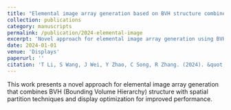 ```yaml
---
title: "Elemental image array generation based on BVH structure combined with spatial partition and display optimization"
collection: publications
category: manuscripts
permalink: /publication/2024-elemental-image
excerpt: 'Novel approach for elemental image array generation using BVH structure with spatial partition and display optimization.'
date: 2024-01-01
venue: 'Displays'
paperurl: ''
citation: 'T Li, S Wang, J Wei, Y Zhao, C Song, R Zhang. (2024). &quot;Elemental image array generation based on BVH structure combined with spatial partition and display optimization.&quot; <i>Displays</i>. 84, 102784.'
---
```


This work presents a novel approach for elemental image array generation that combines BVH (Bounding Volume Hierarchy) structure with spatial partition techniques and display optimization for improved performance.
